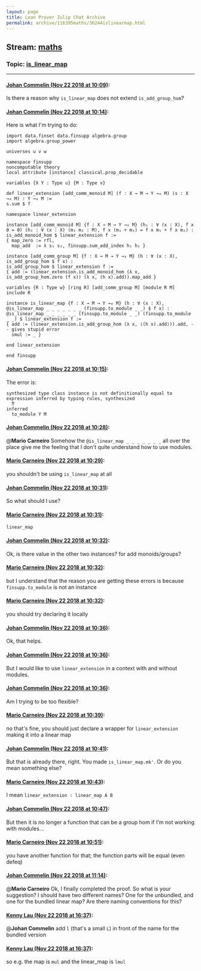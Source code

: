 ```yaml
---
layout: page
title: Lean Prover Zulip Chat Archive 
permalink: archive/116395maths/36244islinearmap.html
---
```


## Stream: [maths](index.html)
### Topic: [is_linear_map](36244islinearmap.html)

---

#### [Johan Commelin (Nov 22 2018 at 10:09)](https://leanprover.zulipchat.com/#narrow/stream/116395-maths/topic/is_linear_map/near/148162896):
Is there a reason why `is_linear_map` does not extend `is_add_group_hom`?

#### [Johan Commelin (Nov 22 2018 at 10:14)](https://leanprover.zulipchat.com/#narrow/stream/116395-maths/topic/is_linear_map/near/148163165):
Here is what I'm trying to do:
```lean
import data.finset data.finsupp algebra.group
import algebra.group_power

universes u v w

namespace finsupp
noncomputable theory
local attribute [instance] classical.prop_decidable

variables {X Y : Type u} {M : Type v}

def linear_extension [add_comm_monoid M] (f : X → M → Y →₀ M) (s : X →₀ M) : Y →₀ M :=
s.sum $ f

namespace linear_extension

instance [add_comm_monoid M] {f : X → M → Y →₀ M} (h₁ : ∀ (x : X), f x 0 = 0) (h₂ : ∀ (x : X) (m₁ m₂ : M), f x (m₁ + m₂) = f x m₁ + f x m₂) :
is_add_monoid_hom $ linear_extension f :=
{ map_zero := rfl,
  map_add  := λ s₁ s₂, finsupp.sum_add_index h₁ h₂ }

instance [add_comm_group M] {f : X → M → Y →₀ M} (h : ∀ (x : X), is_add_group_hom $ f x) :
is_add_group_hom $ linear_extension f :=
{ add := (linear_extension.is_add_monoid_hom (λ x, is_add_group_hom.zero (f x)) (λ x, (h x).add)).map_add }

variables {R : Type w} [ring R] [add_comm_group M] [module R M]
include R

instance is_linear_map {f : X → M → Y →₀ M} (h : ∀ (x : X), @is_linear_map _ _ _ _ _ _ _ (finsupp.to_module _ _) $ f x) :
@is_linear_map _ _ _ _ _ _ (finsupp.to_module _ _) (finsupp.to_module _ _) $ linear_extension f :=
{ add := (linear_extension.is_add_group_hom (λ x, ⟨(h x).add⟩)).add, -- gives stupid error
  smul := _ }

end linear_extension

end finsupp
```

#### [Johan Commelin (Nov 22 2018 at 10:15)](https://leanprover.zulipchat.com/#narrow/stream/116395-maths/topic/is_linear_map/near/148163178):
The error is:
```
synthesized type class instance is not definitionally equal to expression inferred by typing rules, synthesized
  ⁇
inferred
  to_module Y M
```

#### [Johan Commelin (Nov 22 2018 at 10:28)](https://leanprover.zulipchat.com/#narrow/stream/116395-maths/topic/is_linear_map/near/148163749):
@**Mario Carneiro** Somehow the `@is_linear_map _ _ _ _ _ _ _` all over the place give me the feeling that I don't quite understand how to use modules.

#### [Mario Carneiro (Nov 22 2018 at 10:29)](https://leanprover.zulipchat.com/#narrow/stream/116395-maths/topic/is_linear_map/near/148163772):
you shouldn't be using `is_linear_map` at all

#### [Johan Commelin (Nov 22 2018 at 10:31)](https://leanprover.zulipchat.com/#narrow/stream/116395-maths/topic/is_linear_map/near/148163907):
So what should I use?

#### [Mario Carneiro (Nov 22 2018 at 10:31)](https://leanprover.zulipchat.com/#narrow/stream/116395-maths/topic/is_linear_map/near/148163914):
`linear_map`

#### [Johan Commelin (Nov 22 2018 at 10:32)](https://leanprover.zulipchat.com/#narrow/stream/116395-maths/topic/is_linear_map/near/148163971):
Ok, is there value in the other two instances? for add monoids/groups?

#### [Mario Carneiro (Nov 22 2018 at 10:32)](https://leanprover.zulipchat.com/#narrow/stream/116395-maths/topic/is_linear_map/near/148163981):
but I understand that the reason you are getting these errors is because `finsupp.to_module` is not an instance

#### [Mario Carneiro (Nov 22 2018 at 10:32)](https://leanprover.zulipchat.com/#narrow/stream/116395-maths/topic/is_linear_map/near/148163986):
you should try declaring it locally

#### [Johan Commelin (Nov 22 2018 at 10:36)](https://leanprover.zulipchat.com/#narrow/stream/116395-maths/topic/is_linear_map/near/148164159):
Ok, that helps.

#### [Johan Commelin (Nov 22 2018 at 10:36)](https://leanprover.zulipchat.com/#narrow/stream/116395-maths/topic/is_linear_map/near/148164169):
But I would like to use `linear_extension` in a context with and without modules.

#### [Johan Commelin (Nov 22 2018 at 10:36)](https://leanprover.zulipchat.com/#narrow/stream/116395-maths/topic/is_linear_map/near/148164172):
Am I trying to be  too flexible?

#### [Mario Carneiro (Nov 22 2018 at 10:39)](https://leanprover.zulipchat.com/#narrow/stream/116395-maths/topic/is_linear_map/near/148164328):
no that's fine, you should just declare a wrapper for `linear_extension` making it into a linear map

#### [Johan Commelin (Nov 22 2018 at 10:41)](https://leanprover.zulipchat.com/#narrow/stream/116395-maths/topic/is_linear_map/near/148164410):
But that is already there, right. You made `is_linear_map.mk'`. Or do you mean something else?

#### [Mario Carneiro (Nov 22 2018 at 10:43)](https://leanprover.zulipchat.com/#narrow/stream/116395-maths/topic/is_linear_map/near/148164519):
I mean `linear_extension : linear_map A B`

#### [Johan Commelin (Nov 22 2018 at 10:47)](https://leanprover.zulipchat.com/#narrow/stream/116395-maths/topic/is_linear_map/near/148164724):
But then it is no longer a function that can be a group hom if I'm not working with modules...

#### [Mario Carneiro (Nov 22 2018 at 10:51)](https://leanprover.zulipchat.com/#narrow/stream/116395-maths/topic/is_linear_map/near/148164936):
you have another function for that; the function parts will be equal (even defeq)

#### [Johan Commelin (Nov 22 2018 at 11:14)](https://leanprover.zulipchat.com/#narrow/stream/116395-maths/topic/is_linear_map/near/148166197):
@**Mario Carneiro** Ok, I finally completed the proof. So what is your suggestion? I should have two different names? One for the unbundled, and one for the bundled linear map? Are there naming conventions for this?

#### [Kenny Lau (Nov 22 2018 at 16:37)](https://leanprover.zulipchat.com/#narrow/stream/116395-maths/topic/is_linear_map/near/148182128):
@**Johan Commelin** add `l` (that's a small `L`) in front of the name for the bundled version

#### [Kenny Lau (Nov 22 2018 at 16:37)](https://leanprover.zulipchat.com/#narrow/stream/116395-maths/topic/is_linear_map/near/148182132):
so e.g. the map is `mul` and the linear_map is `lmul`


